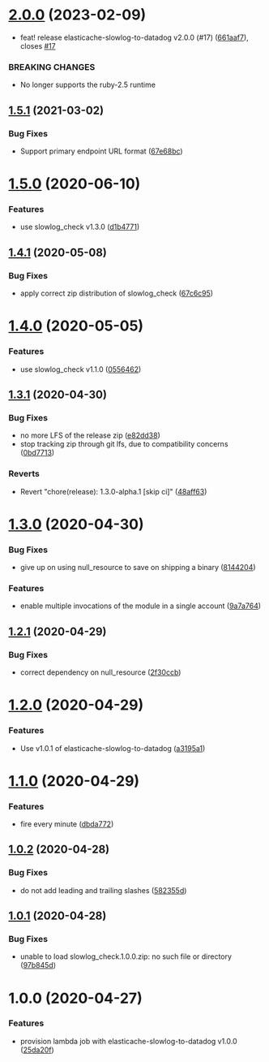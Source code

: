 # [2.0.0](https://github.com/scribd/terraform-elasticache-slowlog-to-datadog/compare/v1.5.1...v2.0.0) (2023-02-09)


* feat! release elasticache-slowlog-to-datadog v2.0.0 (#17) ([661aaf7](https://github.com/scribd/terraform-elasticache-slowlog-to-datadog/commit/661aaf7ef07ad972d54f84dc11b0a2d93186c338)), closes [#17](https://github.com/scribd/terraform-elasticache-slowlog-to-datadog/issues/17)


### BREAKING CHANGES

* No longer supports the ruby-2.5 runtime

## [1.5.1](https://github.com/scribd/terraform-elasticache-slowlog-to-datadog/compare/v1.5.0...v1.5.1) (2021-03-02)


### Bug Fixes

* Support primary endpoint URL format ([67e68bc](https://github.com/scribd/terraform-elasticache-slowlog-to-datadog/commit/67e68bce12c69a99ceab126c96dfb48537aed9ad))

# [1.5.0](https://github.com/scribd/terraform-elasticache-slowlog-to-datadog/compare/v1.4.1...v1.5.0) (2020-06-10)


### Features

* use slowlog_check v1.3.0 ([d1b4771](https://github.com/scribd/terraform-elasticache-slowlog-to-datadog/commit/d1b47715d6e28a96dd9c5a8bc69def9ea21bb770))

## [1.4.1](https://github.com/scribd/terraform-elasticache-slowlog-to-datadog/compare/v1.4.0...v1.4.1) (2020-05-08)


### Bug Fixes

* apply correct zip distribution of slowlog_check ([67c6c95](https://github.com/scribd/terraform-elasticache-slowlog-to-datadog/commit/67c6c954e933bfce4a20262e81526fcc051e916e))

# [1.4.0](https://github.com/scribd/terraform-elasticache-slowlog-to-datadog/compare/v1.3.1...v1.4.0) (2020-05-05)


### Features

* use slowlog_check v1.1.0 ([0556462](https://github.com/scribd/terraform-elasticache-slowlog-to-datadog/commit/05564624a3fa994f09831000fe574185f56e193a))

## [1.3.1](https://github.com/scribd/terraform-elasticache-slowlog-to-datadog/compare/v1.3.0...v1.3.1) (2020-04-30)


### Bug Fixes

* no more LFS of the release zip ([e82dd38](https://github.com/scribd/terraform-elasticache-slowlog-to-datadog/commit/e82dd380ae269690e448285beb6f5b7c50607a5f))
* stop tracking zip through git lfs, due to compatibility concerns ([0bd7713](https://github.com/scribd/terraform-elasticache-slowlog-to-datadog/commit/0bd7713ee8fa4db98081312eaa37b354770d1962))


### Reverts

* Revert "chore(release): 1.3.0-alpha.1 [skip ci]" ([48aff63](https://github.com/scribd/terraform-elasticache-slowlog-to-datadog/commit/48aff6324d436b93ffa707f34a85c38dc2559372))

# [1.3.0](https://github.com/scribd/terraform-elasticache-slowlog-to-datadog/compare/v1.2.1...v1.3.0) (2020-04-30)


### Bug Fixes

* give up on using null_resource to save on shipping a binary ([8144204](https://github.com/scribd/terraform-elasticache-slowlog-to-datadog/commit/814420446e1bad24edc00867659550b0e3a98370))


### Features

* enable multiple invocations of the module in a single account ([9a7a764](https://github.com/scribd/terraform-elasticache-slowlog-to-datadog/commit/9a7a7648c3929e3e3a9f0c06a6f0b03cd644eca8))

## [1.2.1](https://github.com/scribd/terraform-elasticache-slowlog-to-datadog/compare/v1.2.0...v1.2.1) (2020-04-29)


### Bug Fixes

* correct dependency on null_resource ([2f30ccb](https://github.com/scribd/terraform-elasticache-slowlog-to-datadog/commit/2f30ccb0103060b6d4af7a8de9c9479a2539750b))

# [1.2.0](https://github.com/scribd/terraform-elasticache-slowlog-to-datadog/compare/v1.1.0...v1.2.0) (2020-04-29)


### Features

* Use v1.0.1 of elasticache-slowlog-to-datadog ([a3195a1](https://github.com/scribd/terraform-elasticache-slowlog-to-datadog/commit/a3195a143daaf569c1a93309d1ab44e19ae2fc87))

# [1.1.0](https://github.com/scribd/terraform-elasticache-slowlog-to-datadog/compare/v1.0.2...v1.1.0) (2020-04-29)


### Features

* fire every minute ([dbda772](https://github.com/scribd/terraform-elasticache-slowlog-to-datadog/commit/dbda772fd5c8fa5f2563528468c595b792d78348))

## [1.0.2](https://github.com/scribd/terraform-elasticache-slowlog-to-datadog/compare/v1.0.1...v1.0.2) (2020-04-28)


### Bug Fixes

* do not add leading and trailing slashes ([582355d](https://github.com/scribd/terraform-elasticache-slowlog-to-datadog/commit/582355dc966ca9e447a7e1b73875b0f725334637))

## [1.0.1](https://github.com/scribd/terraform-elasticache-slowlog-to-datadog/compare/v1.0.0...v1.0.1) (2020-04-28)


### Bug Fixes

* unable to load slowlog_check.1.0.0.zip: no such file or directory ([97b845d](https://github.com/scribd/terraform-elasticache-slowlog-to-datadog/commit/97b845d7b5a540ce5d7fd2adcccfecb349fb55b1))

# 1.0.0 (2020-04-27)


### Features

* provision lambda job with elasticache-slowlog-to-datadog v1.0.0 ([25da20f](https://github.com/scribd/terraform-elasticache-slowlog-to-datadog/commit/25da20fb0f801595361c4b502d3b73bab0d20e75))
